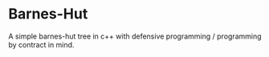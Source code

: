 # Barnes-Hut
A simple barnes-hut tree in c++ with defensive programming / programming by contract in mind.

